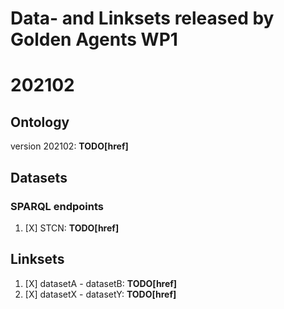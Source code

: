 # Data- and Linksets released by Golden Agents WP1
# 202102
 

## Ontology

version 202102: __TODO[href]__

## Datasets

### SPARQL endpoints

1. [X] STCN: __TODO[href]__

## Linksets

1. [X] datasetA - datasetB: __TODO[href]__
2. [X] datasetX - datasetY: __TODO[href]__
